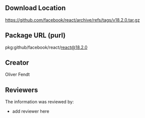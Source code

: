 ## Download Location

https://github.com/facebook/react/archive/refs/tags/v18.2.0.tar.gz

## Package URL (purl)

pkg:github/facebook/react/react@18.2.0

## Creator

Oliver Fendt

## Reviewers

The information was reviewed by:

* add reviewer here
